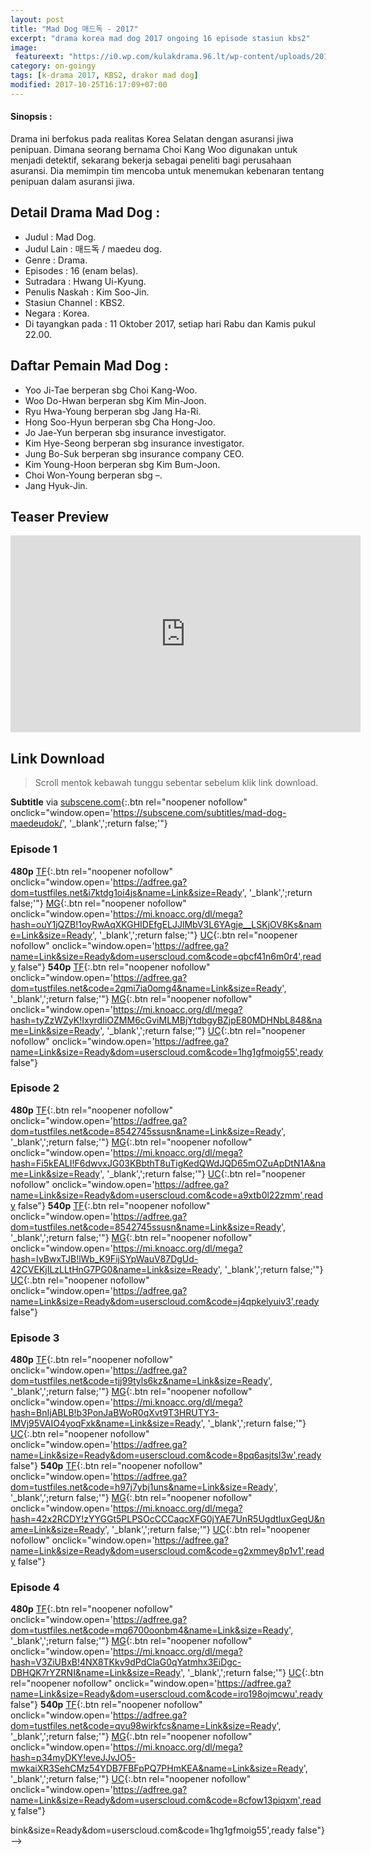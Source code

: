 ```yaml
---
layout: post
title: "Mad Dog 매드독 - 2017"
excerpt: "drama korea mad dog 2017 ongoing 16 episode stasiun kbs2"
image:
 featureext: "https://i0.wp.com/kulakdrama.96.lt/wp-content/uploads/2017/10/maddog-poster1.jpg?resize=600%2C315"
category: on-goingy
tags: [k-drama 2017, KBS2, drakor mad dog]
modified: 2017-10-25T16:17:09+07:00
---
```

<h4>Sinopsis :</h4>

Drama ini berfokus pada realitas Korea Selatan dengan asuransi jiwa penipuan. Dimana seorang bernama Choi Kang Woo digunakan untuk menjadi detektif, sekarang bekerja sebagai peneliti bagi perusahaan asuransi. Dia memimpin tim mencoba untuk menemukan kebenaran tentang penipuan dalam asuransi jiwa.

## Detail Drama Mad Dog :

- Judul : Mad Dog.
- Judul Lain : 매드독 / maedeu dog.
- Genre : Drama.
- Episodes : 16 (enam belas).
- Sutradara : Hwang Ui-Kyung.
- Penulis Naskah : Kim Soo-Jin.
- Stasiun Channel : KBS2.
- Negara : Korea.
- Di tayangkan pada : 11 Oktober 2017, setiap hari Rabu dan Kamis pukul 22.00.

## Daftar Pemain Mad Dog :

- Yoo Ji-Tae berperan sbg Choi Kang-Woo.
- Woo Do-Hwan berperan sbg Kim Min-Joon.
- Ryu Hwa-Young berperan sbg Jang Ha-Ri.
- Hong Soo-Hyun berperan sbg Cha Hong-Joo.
- Jo Jae-Yun berperan sbg insurance investigator.
- Kim Hye-Seong berperan sbg insurance investigator.
- Jung Bo-Suk berperan sbg insurance company CEO.
- Kim Young-Hoon berperan sbg Kim Bum-Joon.
- Choi Won-Young berperan sbg –.
- Jang Hyuk-Jin.

## Teaser Preview

<iframe src="https://www.youtube.com/embed/A3M0KTAR-bc" width="560" height="315" frameborder="0" allowfullscreen="allowfullscreen"></iframe>

## Link Download

> Scroll mentok kebawah tunggu sebentar sebelum klik link download.

**Subtitle** via [subscene.com](#){:.btn rel="noopener nofollow" onclick="window.open='https://subscene.com/subtitles/mad-dog-maedeudok/', '_blank',';return false;'"}

### Episode 1
**480p** [TF](#){:.btn rel="noopener nofollow" onclick="window.open='https://adfree.ga?dom=tustfiles.net&i7ktdg1oi4js&name=Link&size=Ready', '_blank',';return false;'"} [MG](#){:.btn rel="noopener nofollow" onclick="window.open='https://mi.knoacc.org/dl/mega?hash=ouY1jQZB!1oyRwAqXKGHIDEfgELJJlMbV3L6YAgje__LSKjOV8Ks&name=Link&size=Ready', '_blank',';return false;'"} [UC](#){:.btn rel="noopener nofollow" onclick="window.open='https://adfree.ga?name=Link&size=Ready&dom=userscloud.com&code=qbcf41n6m0r4',ready false"}
**540p** [TF](#){:.btn rel="noopener nofollow" onclick="window.open='https://adfree.ga?dom=tustfiles.net&code=2qmi7ia0omg4&name=Link&size=Ready', '_blank',';return false;'"} [MG](#){:.btn rel="noopener nofollow" onclick="window.open='https://mi.knoacc.org/dl/mega?hash=tyZzWZyK!IxyrdIiOZMM6cGviMLMBjYtdbgyBZjpE80MDHNbL848&name=Link&size=Ready', '_blank',';return false;'"} [UC](#){:.btn rel="noopener nofollow" onclick="window.open='https://adfree.ga?name=Link&size=Ready&dom=userscloud.com&code=1hg1gfmoig55',ready false"}
### Episode 2
**480p** [TF](#){:.btn rel="noopener nofollow" onclick="window.open='https://adfree.ga?dom=tustfiles.net&code=8542745ssusn&name=Link&size=Ready', '_blank',';return false;'"} [MG](#){:.btn rel="noopener nofollow" onclick="window.open='https://mi.knoacc.org/dl/mega?hash=Fi5kEALI!F6dwvxJG03KBbthT8uTigKedQWdJQD65mOZuApDtN1A&name=Link&size=Ready', '_blank',';return false;'"} [UC](#){:.btn rel="noopener nofollow" onclick="window.open='https://adfree.ga?name=Link&size=Ready&dom=userscloud.com&code=a9xtb0l22zmm',ready false"}
**540p** [TF](#){:.btn rel="noopener nofollow" onclick="window.open='https://adfree.ga?dom=tustfiles.net&code=8542745ssusn&name=Link&size=Ready', '_blank',';return false;'"} [MG](#){:.btn rel="noopener nofollow" onclick="window.open='https://mi.knoacc.org/dl/mega?hash=IvBwxTJB!lWb_K9FijSYpWauV87DgUd-42CVEKjILzLLtHnG7PG0&name=Link&size=Ready', '_blank',';return false;'"} [UC](#){:.btn rel="noopener nofollow" onclick="window.open='https://adfree.ga?name=Link&size=Ready&dom=userscloud.com&code=j4qpkelyuiv3',ready false"}
### Episode 3
**480p** [TF](#){:.btn rel="noopener nofollow" onclick="window.open='https://adfree.ga?dom=tustfiles.net&code=tjj99tyls6kz&name=Link&size=Ready', '_blank',';return false;'"} [MG](#){:.btn rel="noopener nofollow" onclick="window.open='https://mi.knoacc.org/dl/mega?hash=BnIjABLB!b3PonJaBWoR0qXvt9T3HRUTY3-lMVj95VAIO4yoqFxk&name=Link&size=Ready', '_blank',';return false;'"} [UC](#){:.btn rel="noopener nofollow" onclick="window.open='https://adfree.ga?name=Link&size=Ready&dom=userscloud.com&code=8pq6asjtsl3w',ready false"}
**540p** [TF](#){:.btn rel="noopener nofollow" onclick="window.open='https://adfree.ga?dom=tustfiles.net&code=h97j7ybj1uns&name=Link&size=Ready', '_blank',';return false;'"} [MG](#){:.btn rel="noopener nofollow" onclick="window.open='https://mi.knoacc.org/dl/mega?hash=42x2RCDY!zYYGGt5PLPSOcCCCaqcXFG0jYAE7UnR5UgdtluxGegU&name=Link&size=Ready', '_blank',';return false;'"} [UC](#){:.btn rel="noopener nofollow" onclick="window.open='https://adfree.ga?name=Link&size=Ready&dom=userscloud.com&code=g2xmmey8p1v1',ready false"}
### Episode 4
**480p** [TF](#){:.btn rel="noopener nofollow" onclick="window.open='https://adfree.ga?dom=tustfiles.net&code=mq6700oonbm4&name=Link&size=Ready', '_blank',';return false;'"} [MG](#){:.btn rel="noopener nofollow" onclick="window.open='https://mi.knoacc.org/dl/mega?hash=V3ZiUBxB!4NX8TKkv9dPdClaG0qYatmhx3EiDgc-DBHQK7rYZRNI&name=Link&size=Ready', '_blank',';return false;'"} [UC](#){:.btn rel="noopener nofollow" onclick="window.open='https://adfree.ga?name=Link&size=Ready&dom=userscloud.com&code=iro198ojmcwu',ready false"}
**540p** [TF](#){:.btn rel="noopener nofollow" onclick="window.open='https://adfree.ga?dom=tustfiles.net&code=qvu98wirkfcs&name=Link&size=Ready', '_blank',';return false;'"} [MG](#){:.btn rel="noopener nofollow" onclick="window.open='https://mi.knoacc.org/dl/mega?hash=p34myDKY!eveJJvJO5-mwkaiXR3SehCMz54YDB7FBFpPQ7PHmKEA&name=Link&size=Ready', '_blank',';return false;'"} [UC](#){:.btn rel="noopener nofollow" onclick="window.open='https://adfree.ga?name=Link&size=Ready&dom=userscloud.com&code=8cfow13piqxm',ready false"}
<!--
### Episode 5
**480p** [TF](#){:.btn rel="noopener nofollow" onclick="window.open='https://adfree.ga?dom=tustfiles.net&i7ktdg1oi4js=xx&name=Link&size=Ready', '_blank',';return false;'"} [MG](#){:.btn rel="noopener nofollow" onclick="window.open='https://mi.knoacc.org/dl/mega?hash=ouY1jQZB!1oyRwAqXKGHIDEfgELJJlMbV3L6YAgje__LSKjOV8Ks&name=Link&size=Ready', '_blank',';return false;'"} [UC](#){:.btn rel="noopener nofollow" onclick="window.open='https://adfree.ga?name=Link&size=Ready&dom=userscloud.com&code=qbcf41n6m0r4',ready false"}
**540p** [TF](#){:.btn rel="noopener nofollow" onclick="window.open='https://adfree.ga?dom=tustfiles.net&code=2qmi7ia0omg4&name=Link&size=Ready', '_blank',';return false;'"} [MG](#){:.btn rel="noopener nofollow" onclick="window.open='https://mi.knoacc.org/dl/mega?hash=tyZzWZyK!IxyrdIiOZMM6cGviMLMBjYtdbgyBZjpE80MDHNbL848&name=Link&size=Ready', '_blank',';return false;'"} [UC](#){:.btn rel="noopener nofollow" onclick="window.open='https://adfree.ga?name=Link&size=Ready&dom=userscloud.com&code=1hg1gfmoig55',ready false"}
### Episode 6
**480p** [TF](#){:.btn rel="noopener nofollow" onclick="window.open='https://adfree.ga?dom=tustfiles.net&i7ktdg1oi4js=xx&name=Link&size=Ready', '_blank',';return false;'"} [MG](#){:.btn rel="noopener nofollow" onclick="window.open='https://mi.knoacc.org/dl/mega?hash=ouY1jQZB!1oyRwAqXKGHIDEfgELJJlMbV3L6YAgje__LSKjOV8Ks&name=Link&size=Ready', '_blank',';return false;'"} [UC](#){:.btn rel="noopener nofollow" onclick="window.open='https://adfree.ga?name=Link&size=Ready&dom=userscloud.com&code=qbcf41n6m0r4',ready false"}
**540p** [TF](#){:.btn rel="noopener nofollow" onclick="window.open='https://adfree.ga?dom=tustfiles.net&code=2qmi7ia0omg4&name=Link&size=Ready', '_blank',';return false;'"} [MG](#){:.btn rel="noopener nofollow" onclick="window.open='https://mi.knoacc.org/dl/mega?hash=tyZzWZyK!IxyrdIiOZMM6cGviMLMBjYtdbgyBZjpE80MDHNbL848&name=Link&size=Ready', '_blank',';return false;'"} [UC](#){:.btn rel="noopener nofollow" onclick="window.open='https://adfree.ga?name=Link&size=Ready&dom=userscloud.com&code=1hg1gfmoig55',ready false"}
-->
bink&size=Ready&dom=userscloud.com&code=1hg1gfmoig55',ready false"}
-->
